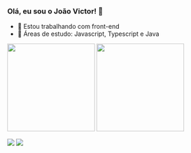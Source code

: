 ### Olá, eu sou o João Victor! 👋

- 🔭 Estou trabalhando com front-end
- 🌱 Áreas de estudo: Javascript, Typescript e Java
  
<div display=flex alig-Itens=row>
  <a hreaf="https://github.com/ja1vctr/github-readme-stats">
    <img height=200 align="center" src="https://github-readme-stats.vercel.app/api?username=ja1vctr&show_icons=true&theme=dark"/>
  </a>
  <a href="https://github.com/ja1vctr/convoychat">
    <img height=200 align="center" src="https://github-readme-stats.vercel.app/api/top-langs?username=ja1vctr&layout=compact&langs_count=8&card_width=320&show_icons=true&theme=dark" />
  </a>    
</div>
<br>
<div> 
  <a href = "jaovicor3690@gmail.com"><img src="https://img.shields.io/badge/-Gmail-%23333?style=for-the-badge&logo=gmail&logoColor=red" target="_blank"></a>
  <a href="https://www.linkedin.com/in/joao-victor-de-oliveira-carneiro/" target="_blank"><img src="https://img.shields.io/badge/-LinkedIn-%230077B5?style=for-the-badge&logo=linkedin&logoColor=white" target="_blank"></a> 
</div>
